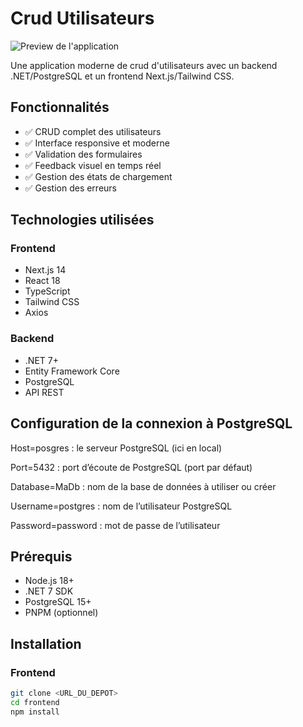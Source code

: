 # Crud Utilisateurs

![Preview de l'application](https://via.placeholder.com/800x400?text=Preview+de+l'application)

Une application moderne de crud d'utilisateurs avec un backend .NET/PostgreSQL et un frontend Next.js/Tailwind CSS.

## Fonctionnalités

- ✅ CRUD complet des utilisateurs
- ✅ Interface responsive et moderne
- ✅ Validation des formulaires
- ✅ Feedback visuel en temps réel
- ✅ Gestion des états de chargement
- ✅ Gestion des erreurs

## Technologies utilisées

### Frontend
- Next.js 14
- React 18
- TypeScript
- Tailwind CSS
- Axios

### Backend
- .NET 7+
- Entity Framework Core
- PostgreSQL
- API REST

## Configuration de la connexion à PostgreSQL

Host=posgres : le serveur PostgreSQL (ici en local)

Port=5432 : port d’écoute de PostgreSQL (port par défaut)

Database=MaDb : nom de la base de données à utiliser ou créer

Username=postgres : nom de l’utilisateur PostgreSQL

Password=password : mot de passe de l’utilisateur

## Prérequis

- Node.js 18+
- .NET 7 SDK
- PostgreSQL 15+
- PNPM (optionnel)

## Installation

### Frontend

```bash
git clone <URL_DU_DEPOT>
cd frontend
npm install